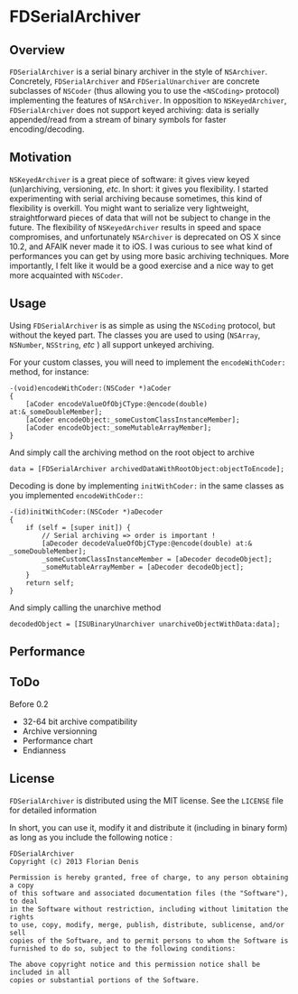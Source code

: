 # FDSerialArchiver

## Overview

`FDSerialArchiver` is a serial binary archiver in the style of `NSArchiver`. 
Concretely, `FDSerialArchiver` and `FDSerialUnarchiver` are concrete subclasses of `NSCoder` (thus allowing you to use the `<NSCoding>` protocol) implementing the features of `NSArchiver`.
In opposition to `NSKeyedArchiver`, `FDSerialArchiver` does not support keyed archiving: data is serially appended/read from a stream of binary symbols for faster encoding/decoding.

## Motivation

`NSKeyedArchiver` is a great piece of software: it gives view keyed (un)archiving, versioning, *etc*. In short: it gives you flexibility. 
I started experimenting with serial archiving because sometimes, this kind of flexibility is overkill. You might want to serialize very lightweight, straightforward pieces of data that will not be subject to change in the future. The flexibility of `NSKeyedArchiver` results in speed and space compromises, and unfortunately `NSArchiver` is deprecated on OS X since 10.2, and AFAIK never made it to iOS. I was curious to see what kind of performances you can get by using more basic archiving techniques.
More importantly, I felt like it would be a good exercise and a nice way to get more acquainted with `NSCoder`. 

## Usage

Using `FDSerialArchiver` is as simple as using the `NSCoding` protocol, but without the keyed part.
The classes you are used to using (`NSArray`, `NSNumber`, `NSString`, *etc* ) all support unkeyed archiving.

For your custom classes, you will need to implement the `encodeWithCoder:` method, for instance: 

    -(void)encodeWithCoder:(NSCoder *)aCoder
    {
        [aCoder encodeValueOfObjCType:@encode(double) at:&_someDoubleMember];
        [aCoder encodeObject:_someCustomClassInstanceMember];
        [aCoder encodeObject:_someMutableArrayMember];
    }
    
And simply call the archiving method on the root object to archive

    data = [FDSerialArchiver archivedDataWithRootObject:objectToEncode];
    
    
Decoding is done by implementing `initWithCoder:` in the same classes as you implemented `encodeWithCoder:`:

    -(id)initWithCoder:(NSCoder *)aDecoder
    {
        if (self = [super init]) {
            // Serial archiving => order is important !
            [aDecoder decodeValueOfObjCType:@encode(double) at:& _someDoubleMember];
            _someCustomClassInstanceMember = [aDecoder decodeObject];
            _someMutableArrayMember = [aDecoder decodeObject]; 
        }
        return self;
    }

And simply calling the unarchive method

    decodedObject = [ISUBinaryUnarchiver unarchiveObjectWithData:data];

## Performance

## ToDo

Before 0.2
 
 - 32-64 bit archive compatibility
 - Archive versionning
 - Performance chart
 - Endianness
   
## License

`FDSerialArchiver` is distributed using the MIT license. See the `LICENSE` file for detailed information

In short, you can use it, modify it and distribute it (including in binary form) as long as you include the following notice :


    FDSerialArchiver
    Copyright (c) 2013 Florian Denis
    
    Permission is hereby granted, free of charge, to any person obtaining a copy
    of this software and associated documentation files (the "Software"), to deal
    in the Software without restriction, including without limitation the rights
    to use, copy, modify, merge, publish, distribute, sublicense, and/or sell
    copies of the Software, and to permit persons to whom the Software is
    furnished to do so, subject to the following conditions:
    
    The above copyright notice and this permission notice shall be included in all
    copies or substantial portions of the Software.


